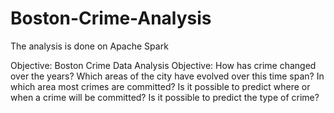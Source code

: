 # Boston-Crime-Analysis
The analysis is done on Apache Spark

Objective:
Boston Crime Data Analysis Objective:
How has crime changed over the years?
Which areas of the city have evolved over this time span?
In which area most crimes are committed?
Is it possible to predict where or when a crime will be committed?
Is it possible to predict the type of crime?
